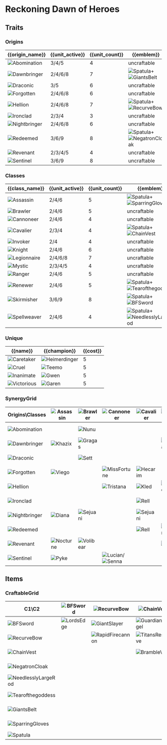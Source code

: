 # Reckoning Dawn of Heroes

## Traits
### Origins
| {{origin_name}}                                                      | {{unit_active}} | {{unit_count}} | {{emblem}}                                                                                                  | {{desc}} |
| -                                                                    | -               | -              | -                                                                                                           | -        |
| ![Abomination](../tfttraits/icon/set5.5/ShadowYoumuusGhostblade.png) | 3/4/5           | 4              | uncraftable                                                                                                 |          |
| ![Dawnbringer](../tfttraits/icon/set5.5/WarlordsBanner.png)          | 2/4/6/8         | 7              | ![Spatula](../tftitems/icon/set5.5/Spatula.png)+![GiantsBelt](../tftitems/icon/set5.5/GiantsBelt.png)       |          |
| ![Draconic](../tfttraits/icon/set5.5/DraconicEmblem.png)             | 3/5             | 6              | uncraftable                                                                                                 |          |
| ![Forgotten](../tfttraits/icon/set5.5/ShadowSwordoftheDivine.png)    | 2/4/6/8         | 6              | uncraftable                                                                                                 |          |
| ![Hellion](../tfttraits/icon/set5.5/DuelistsZeal.png)                | 2/4/6/8         | 7              | ![Spatula](../tftitems/icon/set5.5/Spatula.png)+![RecurveBow](../tftitems/icon/set5.5/RecurveBow.png)       |          |
| ![Ironclad](../tfttraits/icon/set5.5/IroncladEmblem.png)             | 2/3/4           | 3              | uncraftable                                                                                                 |          |
| ![Nightbringer](../tfttraits/icon/set5.5/ShadowWarlordsBanner.png)   | 2/4/6/8         | 6              | uncraftable                                                                                                 |          |
| ![Redeemed](../tfttraits/icon/set5.5/ElderwoodHeirloom.png)          | 3/6/9           | 8              | ![Spatula](../tftitems/icon/set5.5/Spatula.png)+![NegatronCloak](../tftitems/icon/set5.5/NegatronCloak.png) |          |
| ![Revenant](../tfttraits/icon/set5.5/ShadowElderwoodHeirloom.png)    | 2/3/4/5         | 4              | uncraftable                                                                                                 |          |
| ![Sentinel](../tfttraits/icon/set5.5/SentinelEmblem.png)             | 3/6/9           | 8              | uncraftable                                                                                                 |          |

### Classes
| {{class_name}}                                                 | {{unit_active}} | {{unit_count}} | {{emblem}}                                                                                                            | {{desc}} |
| -                                                              | -               | -              | -                                                                                                                     | -        |
| ![Assassin](../tfttraits/icon/set5.5/YoumuusGhostblade.png)    | 2/4/6           | 5              | ![Spatula](../tftitems/icon/set5.5/Spatula.png)+![SparringGloves](../tftitems/icon/set5.5/SparringGloves.png)         |          |
| ![Brawler](../tfttraits/icon/set5.5/BrawlerEmblem.png)         | 2/4/6           | 5              | uncraftable                                                                                                           |          |
| ![Cannoneer](../tfttraits/icon/set5.5/CannoneerEmblem.png)     | 2/4/6           | 4              | uncraftable                                                                                                           |          |
| ![Cavalier](../tfttraits/icon/set5.5/VanguardsCuirass.png)     | 2/3/4           | 4              | ![Spatula](../tftitems/icon/set5.5/Spatula.png)+![ChainVest](../tftitems/icon/set5.5/ChainVest.png)                   |          |
| ![Invoker](../tfttraits/icon/set5.5/InvokerEmblem.png)         | 2/4             | 4              | uncraftable                                                                                                           |          |
| ![Knight](../tfttraits/icon/set5.5/KnightEmblem.png)           | 2/4/6           | 6              | uncraftable                                                                                                           |          |
| ![Legionnaire](../tfttraits/icon/set5.5/LegionnaireEmblem.png) | 2/4/6/8         | 7              | uncraftable                                                                                                           |          |
| ![Mystic](../tfttraits/icon/set5.5/MysticEmblem.png)           | 2/3/4/5         | 4              | uncraftable                                                                                                           |          |
| ![Ranger](../tfttraits/icon/set5.5/RangerEmblem.png)           | 2/4/6           | 5              | uncraftable                                                                                                           |          |
| ![Renewer](../tfttraits/icon/set5.5/MagesCap.png)              | 2/4/6           | 5              | ![Spatula](../tftitems/icon/set5.5/Spatula.png)+![Tearofthegoddess](../tftitems/icon/set5.5/Tearofthegoddess.png)     |          |
| ![Skirmisher](../tfttraits/icon/set5.5/SwordoftheDivine.png)   | 3/6/9           | 8              | ![Spatula](../tftitems/icon/set5.5/Spatula.png)+![BFSword](../tftitems/icon/set5.5/BFSword.png)                       |          |
| ![Spellweaver](../tfttraits/icon/set5.5/MantleofDusk.png)      | 2/4/6           | 4              | ![Spatula](../tftitems/icon/set5.5/Spatula.png)+![NeedlesslyLargeRod](../tftitems/icon/set5.5/NeedlesslyLargeRod.png) |          |

### Unique
| {{name}}                                               | {{champion}}                                                  | {{cost}} |
| -                                                      | -                                                             | -        |
| ![Caretaker](../tfttraits/icon/set5.5/Caretaker.svg)   | ![Heimerdinger](../tftchampions/icon/set5.5/Heimerdinger.png) | 5        |
| ![Cruel](../tfttraits/icon/set5.5/Cruel.svg)           | ![Teemo](../tftchampions/icon/set5.5/Teemo.png)               | 5        |
| ![Inanimate](../tfttraits/icon/set5.5/Inanimate.svg)   | ![Gwen](../tftchampions/icon/set5.5/Gwen.png)                 | 5        |
| ![Victorious](../tfttraits/icon/set5.5/Victorious.svg) | ![Garen](../tftchampions/icon/set5.5/Garen.png)               | 5        |

### SynergyGrid
| Origins\Classes                                                      | ![Assassin](../tfttraits/icon/set5.5/YoumuusGhostblade.png) | ![Brawler](../tfttraits/icon/set5.5/BrawlerEmblem.png) | ![Cannoneer](../tfttraits/icon/set5.5/CannoneerEmblem.png)                                        | ![Cavalier](../tfttraits/icon/set5.5/VanguardsCuirass.png) | ![Invoker](../tfttraits/icon/set5.5/InvokerEmblem.png) | ![Knight](../tfttraits/icon/set5.5/KnightEmblem.png)  | ![Legionnaire](../tfttraits/icon/set5.5/LegionnaireEmblem.png)                                    | ![Mystic](../tfttraits/icon/set5.5/MysticEmblem.png)          | ![Ranger](../tfttraits/icon/set5.5/RangerEmblem.png)  | ![Renewer](../tfttraits/icon/set5.5/MagesCap.png)             | ![Skirmisher](../tfttraits/icon/set5.5/SwordoftheDivine.png)                                    | ![Spellweaver](../tfttraits/icon/set5.5/MantleofDusk.png) |
| -                                                                    | -                                                           | -                                                      | -                                                                                                 | -                                                          | -                                                      | -                                                     | -                                                                                                 | -                                                             | -                                                     | -                                                             | -                                                                                               | -                                                         |
| ![Abomination](../tfttraits/icon/set5.5/ShadowYoumuusGhostblade.png) |                                                             | ![Nunu](../tftchampions/icon/set5.5/Nunu.png)          |                                                                                                   |                                                            |                                                        |                                                       | ![Kalista](../tftchampions/icon/set5.5/Kalista.png)                                               | ![Fiddlesticks](../tftchampions/icon/set5.5/Fiddlesticks.png) |                                                       |                                                               |                                                                                                 | ![Brand](../tftchampions/icon/set5.5/Brand.png)           |
| ![Dawnbringer](../tfttraits/icon/set5.5/WarlordsBanner.png)          | ![Khazix](../tftchampions/icon/set5.5/Khazix.png)           | ![Gragas](../tftchampions/icon/set5.5/Gragas.png)      |                                                                                                   |                                                            | ![Karma](../tftchampions/icon/set5.5/Karma.png)        | ![Garen](../tftchampions/icon/set5.5/Garen.png)       | ![Riven](../tftchampions/icon/set5.5/Riven.png)                                                   |                                                               |                                                       | ![Soraka](../tftchampions/icon/set5.5/Soraka.png)             | ![Nidalee](../tftchampions/icon/set5.5/Nidalee.png)                                             |                                                           |
| ![Draconic](../tfttraits/icon/set5.5/DraconicEmblem.png)             |                                                             | ![Sett](../tftchampions/icon/set5.5/Sett.png)          |                                                                                                   |                                                            |                                                        | ![Galio](../tftchampions/icon/set5.5/Galio.png)       |                                                                                                   |                                                               | ![Ashe](../tftchampions/icon/set5.5/Ashe.png)         | ![Heimerdinger](../tftchampions/icon/set5.5/Heimerdinger.png) | ![Udyr](../tftchampions/icon/set5.5/Udyr.png)                                                   | ![Zyra](../tftchampions/icon/set5.5/Zyra.png)             |
| ![Forgotten](../tfttraits/icon/set5.5/ShadowSwordoftheDivine.png)    | ![Viego](../tftchampions/icon/set5.5/Viego.png)             |                                                        | ![MissFortune](../tftchampions/icon/set5.5/MissFortune.png)                                       | ![Hecarim](../tftchampions/icon/set5.5/Hecarim.png)        |                                                        | ![Thresh](../tftchampions/icon/set5.5/Thresh.png)     | ![Draven](../tftchampions/icon/set5.5/Draven.png)                                                 |                                                               | ![Vayne](../tftchampions/icon/set5.5/Vayne.png)       |                                                               | ![Viego](../tftchampions/icon/set5.5/Viego.png)                                                 |                                                           |
| ![Hellion](../tfttraits/icon/set5.5/DuelistsZeal.png)                |                                                             |                                                        | ![Tristana](../tftchampions/icon/set5.5/Tristana.png)                                             | ![Kled](../tftchampions/icon/set5.5/Kled.png)              | ![Teemo](../tftchampions/icon/set5.5/Teemo.png)        | ![Poppy](../tftchampions/icon/set5.5/Poppy.png)       |                                                                                                   | ![Lulu](../tftchampions/icon/set5.5/Lulu.png)                 |                                                       |                                                               | ![Kennen](../tftchampions/icon/set5.5/Kennen.png)                                               | ![Ziggs](../tftchampions/icon/set5.5/Ziggs.png)           |
| ![Ironclad](../tfttraits/icon/set5.5/IroncladEmblem.png)             |                                                             |                                                        |                                                                                                   | ![Rell](../tftchampions/icon/set5.5/Rell.png)              |                                                        | ![Nautilus](../tftchampions/icon/set5.5/Nautilus.png) |                                                                                                   |                                                               |                                                       |                                                               | ![Jax](../tftchampions/icon/set5.5/Jax.png)                                                     |                                                           |
| ![Nightbringer](../tfttraits/icon/set5.5/ShadowWarlordsBanner.png)   | ![Diana](../tftchampions/icon/set5.5/Diana.png)             | ![Sejuani](../tftchampions/icon/set5.5/Sejuani.png)    |                                                                                                   | ![Sejuani](../tftchampions/icon/set5.5/Sejuani.png)        |                                                        |                                                       | ![Yasuo](../tftchampions/icon/set5.5/Yasuo.png)                                                   |                                                               | ![Aphelios](../tftchampions/icon/set5.5/Aphelios.png) | ![Vladimir](../tftchampions/icon/set5.5/Vladimir.png)         | ![LeeSin](../tftchampions/icon/set5.5/LeeSin.png)                                               |                                                           |
| ![Redeemed](../tfttraits/icon/set5.5/ElderwoodHeirloom.png)          |                                                             |                                                        |                                                                                                   | ![Rell](../tftchampions/icon/set5.5/Rell.png)              | ![Syndra](../tftchampions/icon/set5.5/Syndra.png)      | ![Leona](../tftchampions/icon/set5.5/Leona.png)       | ![Aatrox](../tftchampions/icon/set5.5/Aatrox.png)/![Kayle](../tftchampions/icon/set5.5/Kayle.png) | ![Lux](../tftchampions/icon/set5.5/Lux.png)                   | ![Varus](../tftchampions/icon/set5.5/Varus.png)       |                                                               |                                                                                                 | ![Velkoz](../tftchampions/icon/set5.5/Velkoz.png)         |
| ![Revenant](../tfttraits/icon/set5.5/ShadowElderwoodHeirloom.png)    | ![Nocturne](../tftchampions/icon/set5.5/Nocturne.png)       | ![Volibear](../tftchampions/icon/set5.5/Volibear.png)  |                                                                                                   |                                                            | ![Ivern](../tftchampions/icon/set5.5/Ivern.png)        |                                                       |                                                                                                   | ![Fiddlesticks](../tftchampions/icon/set5.5/Fiddlesticks.png) |                                                       | ![Ivern](../tftchampions/icon/set5.5/Ivern.png)               |                                                                                                 |                                                           |
| ![Sentinel](../tfttraits/icon/set5.5/SentinelEmblem.png)             | ![Pyke](../tftchampions/icon/set5.5/Pyke.png)               |                                                        | ![Lucian](../tftchampions/icon/set5.5/Lucian.png)/![Senna](../tftchampions/icon/set5.5/Senna.png) |                                                            |                                                        | ![Galio](../tftchampions/icon/set5.5/Galio.png)       | ![Irelia](../tftchampions/icon/set5.5/Irelia.png)                                                 |                                                               | ![Akshan](../tftchampions/icon/set5.5/Akshan.png)     | ![Rakan](../tftchampions/icon/set5.5/Rakan.png)               | ![Irelia](../tftchampions/icon/set5.5/Irelia.png)/![Olaf](../tftchampions/icon/set5.5/Olaf.png) |                                                           |

## Items
### CraftableGrid
| C1\C2                                                                 | ![BFSword](../tftitems/icon/set5.5/BFSword.png)     | ![RecurveBow](../tftitems/icon/set5.5/RecurveBow.png)           | ![ChainVest](../tftitems/icon/set5.5/ChainVest.png)         | ![NegatronCloak](../tftitems/icon/set5.5/NegatronCloak.png)       | ![NeedlesslyLargeRod](../tftitems/icon/set5.5/NeedlesslyLargeRod.png)       | ![Tearofthegoddess](../tftitems/icon/set5.5/Tearofthegoddess.png) | ![GiantsBelt](../tftitems/icon/set5.5/GiantsBelt.png)         | ![SparringGloves](../tftitems/icon/set5.5/SparringGloves.png) | ![Spatula](../tftitems/icon/set5.5/Spatula.png)                     |
| -                                                                     | -                                                   | -                                                               | -                                                           | -                                                                 | -                                                                           | -                                                                 | -                                                             | -                                                             | -                                                                   |
| ![BFSword](../tftitems/icon/set5.5/BFSword.png)                       | ![LordsEdge](../tftitems/icon/set5.5/LordsEdge.png) | ![GiantSlayer](../tftitems/icon/set5.5/GiantSlayer.png)         | ![GuardianAngel](../tftitems/icon/set5.5/GuardianAngel.png) | ![Bloodthirster](../tftitems/icon/set5.5/Bloodthirster.png)       | ![HextechGunblade](../tftitems/icon/set5.5/HextechGunblade.png)             | ![SpearofShojin](../tftitems/icon/set5.5/SpearofShojin.png)       | ![ZekesHerald](../tftitems/icon/set5.5/ZekesHerald.png)       | ![InfinityEdge](../tftitems/icon/set5.5/InfinityEdge.png)     | ![SwordoftheDivine](../tftitems/icon/set5.5/SwordoftheDivine.png)   |
| ![RecurveBow](../tftitems/icon/set5.5/RecurveBow.png)                 |                                                     | ![RapidFirecannon](../tftitems/icon/set5.5/RapidFirecannon.png) | ![TitansResolve](../tftitems/icon/set5.5/TitansResolve.png) | ![RunaansHurricane](../tftitems/icon/set5.5/RunaansHurricane.png) | ![GuinsoosRageblade](../tftitems/icon/set5.5/GuinsoosRageblade.png)         | ![StatikkShiv](../tftitems/icon/set5.5/StatikkShiv.png)           | ![ZzRotPortal](../tftitems/icon/set5.5/ZzRotPortal.png)       | ![LastWhisper](../tftitems/icon/set5.5/LastWhisper.png)       | ![DuelistsZeal](../tftitems/icon/set5.5/DuelistsZeal.png)           |
| ![ChainVest](../tftitems/icon/set5.5/ChainVest.png)                   |                                                     |                                                                 | ![BrambleVest](../tftitems/icon/set5.5/BrambleVest.png)     | ![IronWill](../tftitems/icon/set5.5/IronWill.png)                 | ![LocketoftheIronSolari](../tftitems/icon/set5.5/LocketoftheIronSolari.png) | ![FrozenHeart](../tftitems/icon/set5.5/FrozenHeart.png)           | ![SunfireCape](../tftitems/icon/set5.5/SunfireCape.png)       | ![Shroud](../tftitems/icon/set5.5/Shroud.png)                 | ![VanguardsCuirass](../tftitems/icon/set5.5/VanguardsCuirass.png)   |
| ![NegatronCloak](../tftitems/icon/set5.5/NegatronCloak.png)           |                                                     |                                                                 |                                                             | ![DragonsClaw](../tftitems/icon/set5.5/DragonsClaw.png)           | ![IonicSpark](../tftitems/icon/set5.5/IonicSpark.png)                       | ![Chalice](../tftitems/icon/set5.5/Chalice.png)                   | ![Zephyr](../tftitems/icon/set5.5/Zephyr.png)                 | ![Quicksilver](../tftitems/icon/set5.5/Quicksilver.png)       | ![ElderwoodHeirloom](../tftitems/icon/set5.5/ElderwoodHeirloom.png) |
| ![NeedlesslyLargeRod](../tftitems/icon/set5.5/NeedlesslyLargeRod.png) |                                                     |                                                                 |                                                             |                                                                   | ![RabadonsDeathcap](../tftitems/icon/set5.5/RabadonsDeathcap.png)           | ![LudensEcho](../tftitems/icon/set5.5/LudensEcho.png)             | ![Morellonomicon](../tftitems/icon/set5.5/Morellonomicon.png) | ![ArcaneGauntlet](../tftitems/icon/set5.5/ArcaneGauntlet.png) | ![MantleofDusk](../tftitems/icon/set5.5/MantleofDusk.png)           |
| ![Tearofthegoddess](../tftitems/icon/set5.5/Tearofthegoddess.png)     |                                                     |                                                                 |                                                             |                                                                   |                                                                             | ![BlueSentinel](../tftitems/icon/set5.5/BlueSentinel.png)         | ![Redemption](../tftitems/icon/set5.5/Redemption.png)         | ![HandofJustice](../tftitems/icon/set5.5/HandofJustice.png)   | ![MagesCap](../tftitems/icon/set5.5/MagesCap.png)                   |
| ![GiantsBelt](../tftitems/icon/set5.5/GiantsBelt.png)                 |                                                     |                                                                 |                                                             |                                                                   |                                                                             |                                                                   | ![WarmogsArmor](../tftitems/icon/set5.5/WarmogsArmor.png)     | ![Backhand](../tftitems/icon/set5.5/Backhand.png)             | ![WarlordsBanner](../tftitems/icon/set5.5/WarlordsBanner.png)       |
| ![SparringGloves](../tftitems/icon/set5.5/SparringGloves.png)         |                                                     |                                                                 |                                                             |                                                                   |                                                                             |                                                                   |                                                               | ![ThiefsGloves](../tftitems/icon/set5.5/ThiefsGloves.png)     | ![YoumuusGhostblade](../tftitems/icon/set5.5/YoumuusGhostblade.png) |
| ![Spatula](../tftitems/icon/set5.5/Spatula.png)                       |                                                     |                                                                 |                                                             |                                                                   |                                                                             |                                                                   |                                                               |                                                               | ![ForceofNature](../tftitems/icon/set5.5/ForceofNature.png)         |